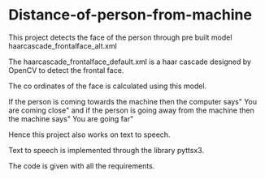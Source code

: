 # Distance-of-person-from-machine
This project detects the face of the person through pre built model haarcascade_frontalface_alt.xml

The haarcascade_frontalface_default.xml is a haar cascade designed by OpenCV to detect the frontal face.

The co ordinates of the face is calculated using this model.

If the person is coming towards the machine then the computer says" You are coming close" and if the person is going away from the machine then the machine says" You are going far"

Hence this project also works on text to speech.

Text to speech is implemented through the library pyttsx3.

The code is given with all the requirements.




